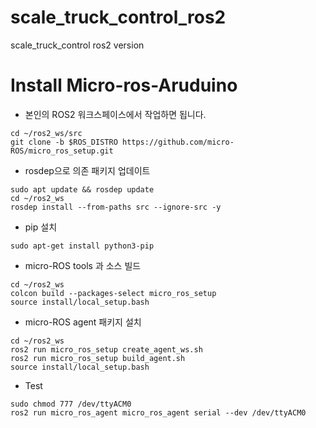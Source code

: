# scale_truck_control_ros2
scale_truck_control ros2 version


# Install Micro-ros-Aruduino
- 본인의 ROS2 워크스페이스에서 작업하면 됩니다.
```
cd ~/ros2_ws/src 
git clone -b $ROS_DISTRO https://github.com/micro-ROS/micro_ros_setup.git
```

- rosdep으로 의존 패키지 업데이트
```
sudo apt update && rosdep update
cd ~/ros2_ws
rosdep install --from-paths src --ignore-src -y
```

- pip 설치
```
sudo apt-get install python3-pip
```

- micro-ROS tools 과 소스 빌드
```
cd ~/ros2_ws
colcon build --packages-select micro_ros_setup
source install/local_setup.bash
```

- micro-ROS agent 패키지 설치
```
cd ~/ros2_ws
ros2 run micro_ros_setup create_agent_ws.sh
ros2 run micro_ros_setup build_agent.sh
source install/local_setup.bash
```

- Test
```
sudo chmod 777 /dev/ttyACM0
ros2 run micro_ros_agent micro_ros_agent serial --dev /dev/ttyACM0
```
